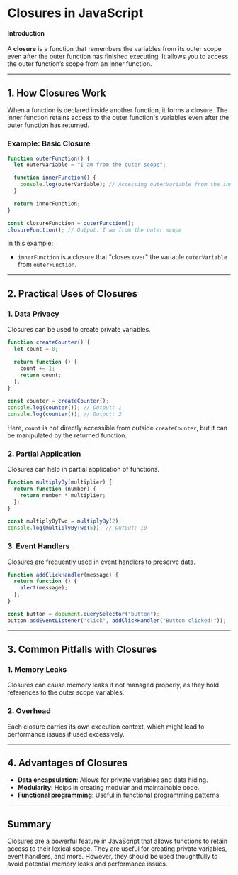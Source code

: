 # Closures in JavaScript

#### **Introduction**

A **closure** is a function that remembers the variables from its outer scope even after the outer function has finished executing. It allows you to access the outer function’s scope from an inner function.

---

## **1. How Closures Work**

When a function is declared inside another function, it forms a closure. The inner function retains access to the outer function's variables even after the outer function has returned.

### **Example: Basic Closure**

```javascript
function outerFunction() {
  let outerVariable = "I am from the outer scope";

  function innerFunction() {
    console.log(outerVariable); // Accessing outerVariable from the inner function
  }

  return innerFunction;
}

const closureFunction = outerFunction();
closureFunction(); // Output: I am from the outer scope
```

In this example:

- `innerFunction` is a closure that "closes over" the variable `outerVariable` from `outerFunction`.

---

## **2. Practical Uses of Closures**

### **1. Data Privacy**

Closures can be used to create private variables.

```javascript
function createCounter() {
  let count = 0;

  return function () {
    count += 1;
    return count;
  };
}

const counter = createCounter();
console.log(counter()); // Output: 1
console.log(counter()); // Output: 2
```

Here, `count` is not directly accessible from outside `createCounter`, but it can be manipulated by the returned function.

### **2. Partial Application**

Closures can help in partial application of functions.

```javascript
function multiplyBy(multiplier) {
  return function (number) {
    return number * multiplier;
  };
}

const multiplyByTwo = multiplyBy(2);
console.log(multiplyByTwo(5)); // Output: 10
```

### **3. Event Handlers**

Closures are frequently used in event handlers to preserve data.

```javascript
function addClickHandler(message) {
  return function () {
    alert(message);
  };
}

const button = document.querySelector("button");
button.addEventListener("click", addClickHandler("Button clicked!"));
```

---

## **3. Common Pitfalls with Closures**

### **1. Memory Leaks**

Closures can cause memory leaks if not managed properly, as they hold references to the outer scope variables.

### **2. Overhead**

Each closure carries its own execution context, which might lead to performance issues if used excessively.

---

## **4. Advantages of Closures**

- **Data encapsulation**: Allows for private variables and data hiding.
- **Modularity**: Helps in creating modular and maintainable code.
- **Functional programming**: Useful in functional programming patterns.

---

## **Summary**

Closures are a powerful feature in JavaScript that allows functions to retain access to their lexical scope. They are useful for creating private variables, event handlers, and more. However, they should be used thoughtfully to avoid potential memory leaks and performance issues.
